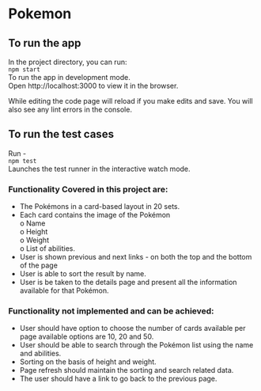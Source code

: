 # Pokemon

## To run the app
In the project directory, you can run: \
`npm start` \
To run the app in development mode. \
Open http://localhost:3000 to view it in the browser. 


While editing the code page will reload if you make edits and save.
You will also see any lint errors in the console.

## To run the test cases
Run - \
`npm test` \
Launches the test runner in the interactive watch mode. 

### Functionality Covered in this project are:
- The Pokémons in a card-based layout in 20 sets.
- Each card contains the image of the Pokémon \
  o Name \
  o Height \
  o Weight \
  o List of abilities. 
- User is shown previous and next links - on both the top
and the bottom of the page
- User is able to sort the result by name.
- User is be taken to the details page and present all the information available for
that Pokémon. 

### Functionality not implemented and can be achieved:
- User should have option to choose the number of cards available per page available
options are 10, 20 and 50.
- User should be able to search through the Pokémon list using the name and abilities.
- Sorting on the basis of height and weight.
- Page refresh should maintain the sorting and search related data.
- The user should have a link to go back to the previous page.
